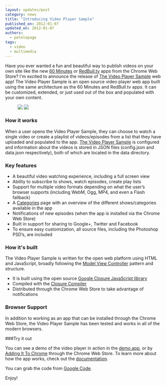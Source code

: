 ```yaml
---
layout: updates/post
category: news
title: "Introducing Video Player Sample"
published_on: 2012-01-07
updated_on: 2012-01-07
authors:
  - petelepage
tags:
  - video
  - multimedia
---
```

Have you ever wanted a fun and beautiful way to publish videos on your own site like the new [60 Minutes](https://chrome.google.com/webstore/detail/imjhdahelgojehmfmkmdfjcpfbglbfmj) or [RedBull.tv](https://chrome.google.com/webstore/category/home) apps from the Chrome Web Store? I'm excited to announce the release of [The Video Player Sample](http://code.google.com/p/video-player-sample/) web app! The Video Player Sample is an open source video player web app built using the same architecture as the 60 Minutes and RedBull.tv apps. It can be customized, extended, or just used out of the box and populated with your own content.

<figure>
  <img src="http://4.bp.blogspot.com/-aUmnVCdSFRU/TwdQs66csYI/AAAAAAAAAds/Blw-yv2nhOA/s320/player-full.png">
  <img src="http://3.bp.blogspot.com/-umRYybDHsRQ/TwdUrgsFVAI/AAAAAAAAAeM/63KNBf2O6Wc/s320/player-shows.png">
</figure>

### How it works

When a user opens the Video Player Sample, they can choose to watch a single video or create a playlist of videos/episodes from a list that they have uploaded and populated to the app. [The Video Player Sample](http://code.google.com/p/video-player-sample/) is configured and information about the videos is stored in JSON files (config.json and data.json respectively), both of which are located in the data directory.

### Key features
* A beautiful video watching experience, including a full screen view
* Ability to subscribe to shows, watch episodes, create play lists
* Support for multiple video formats depending on what the user’s browser supports (including WebM, Ogg, MP4, and even a Flash fallback)
* A [Categories](http://video-player-sample.appspot.com/#/shows) page with an overview of the different shows/categories available in the app
* Notifications of new episodes (when the app is installed via the Chrome Web Store)
* Built in support for sharing to Google+, Twitter and Facebook
* To ensure easy customization, all source files, including the Photoshop PSD’s, are included

### How it's built

The Video Player Sample is written for the open web platform using HTML and JavaScript, broadly following the [Model View Controller](http://en.wikipedia.org/wiki/Model%E2%80%93view%E2%80%93controller) pattern and structure.

* It is built using the open source [Google Closure JavaScript library](http://code.google.com/closure/) 
* Compiled with the [Closure Compiler](http://code.google.com/closure/compiler/) 
* Distributed through the Chrome Web Store to take advantage of notifications

### Browser Support

In addition to working as an app that can be installed through the Chrome Web Store, the Video Player Sample has been tested and works in all of the modern browsers.

###Try it out

You can see a demo of the video player in action in the [demo app](http://video-player-sample.appspot.com/), or by [Adding It To Chrome](https://chrome.google.com/webstore/detail/jhojbofcldbpmilfcnlihpknapnaagce) through the Chrome Web Store. To learn more about how the app works, check out the [documentation](http://docs.video-player-sample.appspot.com/).

You can grab the code from [Google Code](http://code.google.com/p/video-player-sample/).

Enjoy!
